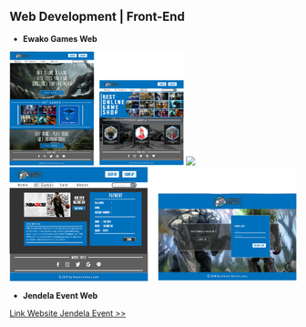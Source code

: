 ## Web Development | Front-End

- **Ewako Games Web**

<img src="https://github.com/fadhilmuqsith/Portofolio/blob/main/Web%20Development/Ewako%20Games%20Website/Asset%2015.png" height="200"/>
<img src="https://github.com/fadhilmuqsith/Portofolio/blob/main/Web%20Development/Ewako%20Games%20Website/Asset%2014.png" height="200"/>
<img src="https://github.com/fadhilmuqsith/Portofolio/blob/main/Web%20Development/Ewako%20Games%20Website/Asset%2016.png" height="200"/>


- **Jendela Event Web**

[Link Website Jendela Event >> ](http://jendelaevent.epizy.com/)

